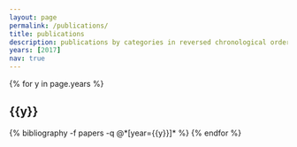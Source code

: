 ```yaml
---
layout: page
permalink: /publications/
title: publications
description: publications by categories in reversed chronological order. generated by jekyll-scholar.
years: [2017]
nav: true
---
```


<div class="publications">

{% for y in page.years %}
  <h2 class="year">{{y}}</h2>
  {% bibliography -f papers -q @*[year={{y}}]* %}
{% endfor %}

</div>
